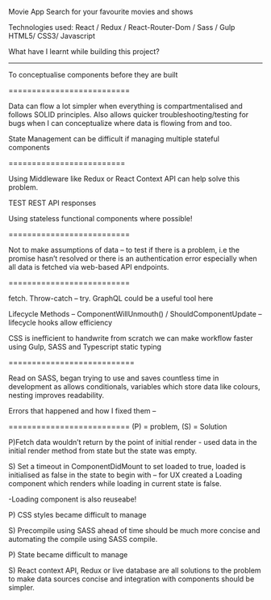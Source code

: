 Movie App
Search for your favourite movies and shows

Technologies used:
React / Redux / React-Router-Dom / Sass / Gulp 
HTML5/ CSS3/ Javascript






What have I learnt while building this project?

-----------------

To conceptualise components before they are built

==========================

 Data can flow a lot simpler when everything is compartmentalised and follows SOLID principles. Also allows quicker troubleshooting/testing for bugs when I can conceptualize where data is flowing from and too.

State Management can be difficult if managing multiple stateful components

=========================

Using Middleware like Redux or React Context API can help solve this problem.

TEST REST API responses

Using stateless functional components where possible!

==========================

Not to make assumptions of data – to test if there is a problem, i.e the promise hasn’t resolved or there is an authentication error especially when all data is fetched via web-based API endpoints.

==========================

 fetch. Throw-catch – try. GraphQL could be a useful tool here

Lifecycle Methods – ComponentWillUnmouth() / ShouldComponentUpdate – lifecycle hooks allow efficiency

CSS is inefficient to handwrite from scratch we can make workflow faster using Gulp, SASS and Typescript static typing

===========================

Read on SASS, began trying to use and saves countless time in development as allows conditionals, variables which store data like colours, nesting improves readability.

Errors that happened and how I fixed them –

==========================
(P) = problem, (S) = Solution

P)Fetch data wouldn’t return by the point of initial render - used data in the initial render method from state but the state was empty.

S) Set a timeout in ComponentDidMount to set loaded to true, loaded is initialised as false in the state to begin with – for UX created a Loading component which renders while loading in current state is false.

-Loading component is also reuseabe!

P) CSS styles became difficult to manage

S) Precompile using SASS ahead of time should be much more concise and automating the compile using SASS compile.

P) State became difficult to manage

S) React context API, Redux or live database are all solutions to the problem to make data sources concise and integration with components should be simpler.

